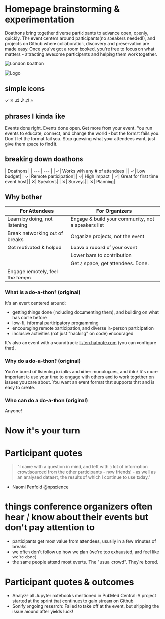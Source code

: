 # Homepage brainstorming & experimentation

Doathons bring together diverse participants to advance open, openly, quickly. The event centers around participants(no speakers needed!), and projects on Github where collaboration, discovery and preservation are made easy. Once you've got a room booked, you're free to focus on what matters - attracting awesome participants and helping them work together.

![London Doathon](https://github.com/sparcopen/do-a-doathon/blob/master/assets/doathon_london.jpg?raw=true)

![Logo](https://github.com/sparcopen/do-a-doathon/blob/master/favicon.ico?raw=true)

## simple icons

&#10003;
&#10005;
&#9835;
&#9834;
&#9835;
&#127926;

## phrases I kinda like

Events done right.
Events done open.
Get more from your event.
You run events to educate, connect, and change the world - but the format fails you.
Don't let the format fail you.
Stop guessing what your attendees want, just give them space to find it.

## breaking down doathons

| Doathons |
| --- | --- |
| &#10003;| Works with any # of attendees |
| &#10003;| Low budget|
| &#10003;| Remote participation|
| &#10003;| High impact|
| &#10003;| Great for first time event host|
| &#10005;| Speakers|
| &#10005;| Surveys|
| &#10005;| Planning|

## Why bother

| For Attendees  | For Organizers  |
|---|---|
| Learn by doing, not listening  | Engage & build your community, not a speakers list  |
| Break networking out of breaks  | Organize projects, not the event |
| Get motivated & helped | Leave a record of your event |
| | Lower bars to contribution |
| | Get a space, get attendees. Done. |
| Engage remotely, feel the tempo |  |

### What is a do-a-thon? (original)

It's an event centered around:
* getting things done (including documenting them), and building on what has come before
* low-fi, informal participatory programming
* encouraging remote participation, and diverse in-person participation
* inclusive activities (not just "hacking" on code) encouraged

It's also an event with a soundtrack: [listen.hatnote.com](http://listen.hatnote.com/#en,fa,ar,sa,es,de,ru,jp,zh,ko) (you can configure that).

### Why do a do-a-thon? (original)

You're bored of listening to talks and other monologues, and think it's more important to use your time to engage with others and to work together on issues you care about. You want an event format that supports that and is easy to create.

### Who can do a do-a-thon (original)

Anyone!

# Now it's your turn

# Participant quotes

> "I came with a question in mind, and left with a lot of information crowdsourced from the other participants - new friends! - as well as an analysed dataset, the results of which I continue to use today."
- Naomi Penfold @npscience

# things conference organizers often hear / know about their events but don't pay attention to

* participants get most value from attendees, usually in a few minutes of breaks
* we often don't follow up how we plan (we're too exhausted, and feel like we're done)
* the same people attend most events. The "usual crowd". They're bored.

# Participant quotes & outcomes

* Analyze all Jupyter notebooks mentioned in PubMed Central: A project started at the sprint that continues to gain stream on Github
* Sonify ongoing research: Failed to take off at the event, but shipping the issue around after yields luck!

